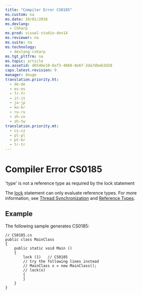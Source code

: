 ```yaml
---
title: "Compiler Error CS0185"
ms.custom: na
ms.date: 10/01/2016
ms.devlang: 
  - CSharp
ms.prod: visual-studio-dev14
ms.reviewer: na
ms.suite: na
ms.technology: 
  - devlang-csharp
ms.tgt_pltfrm: na
ms.topic: article
ms.assetid: d6546e10-0af3-4860-8e6f-2da7dbeb3d28
caps.latest.revision: 9
manager: douge
translation.priority.ht: 
  - de-de
  - es-es
  - fr-fr
  - it-it
  - ja-jp
  - ko-kr
  - ru-ru
  - zh-cn
  - zh-tw
translation.priority.mt: 
  - cs-cz
  - pl-pl
  - pt-br
  - tr-tr
---
```

# Compiler Error CS0185
'type' is not a reference type as required by the lock statement  
  
 The [lock](../Topic/lock%20Statement%20\(C%23%20Reference\).md) statement can only evaluate reference types. For more information, see [Thread Synchronization](../Topic/Thread%20Synchronization%20\(C%23%20and%20Visual%20Basic\).md) and [Reference Types](../Topic/Reference%20Types%20\(C%23%20Reference\).md).  
  
## Example  
 The following sample generates CS0185:  
  
```  
// CS0185.cs  
public class MainClass  
{  
    public static void Main ()  
    {  
        lock (1)   // CS0185  
        // try the following lines instead  
        // MainClass x = new MainClass();  
        // lock(x)  
        {  
        }  
    }  
}  
```